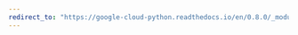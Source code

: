 ```yaml
---
redirect_to: "https://google-cloud-python.readthedocs.io/en/0.8.0/_modules/gcloud/storage/connection.html"
---
```


